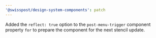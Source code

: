 ```yaml
---
'@swisspost/design-system-components': patch
---
```


Added the `reflect: true` option to the `post-menu-trigger` component property `for` to prepare the component for the next stencil update.
